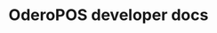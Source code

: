 ---
title: OderoPOS developer docs

toc_footers:
  - <a href='https://github.com/slatedocs/slate'>Documentation Powered by Slate</a>

search: true
includes:
  - introduction
  - thirdpartyintegration
  - opit
  - ecr330integration

  
code_clipboard: true

---